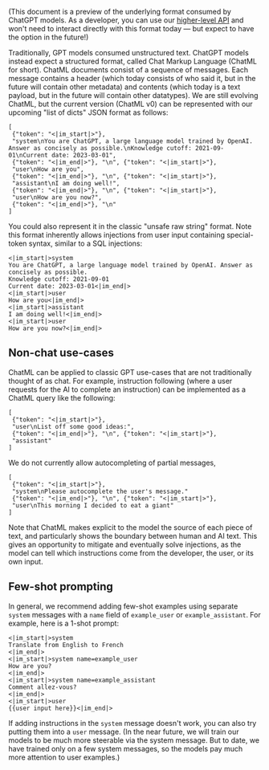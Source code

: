 (This document is a preview of the underlying format consumed by
ChatGPT models. As a developer, you can use our [higher-level
API](https://platform.openai.com/docs/guides/chat) and won't need to
interact directly with this format today — but expect to have the
option in the future!)

Traditionally, GPT models consumed unstructured text. ChatGPT models
instead expect a structured format, called Chat Markup Language
(ChatML for short).
ChatML documents consist of a sequence of messages. Each message
contains a header (which today consists of who said it, but in the
future will contain other metadata) and contents (which today is a
text payload, but in the future will contain other datatypes).
We are still evolving ChatML, but the current version (ChatML v0) can
be represented with our upcoming "list of dicts" JSON format as
follows:
```
[
 {"token": "<|im_start|>"},
 "system\nYou are ChatGPT, a large language model trained by OpenAI. Answer as concisely as possible.\nKnowledge cutoff: 2021-09-01\nCurrent date: 2023-03-01",
 {"token": "<|im_end|>"}, "\n", {"token": "<|im_start|>"},
 "user\nHow are you",
 {"token": "<|im_end|>"}, "\n", {"token": "<|im_start|>"},
 "assistant\nI am doing well!",
 {"token": "<|im_end|>"}, "\n", {"token": "<|im_start|>"},
 "user\nHow are you now?",
 {"token": "<|im_end|>"}, "\n"
]
```
You could also represent it in the classic "unsafe raw string"
format. Note this format inherently allows injections from user input
containing special-token syntax, similar to a SQL injections:
```
<|im_start|>system
You are ChatGPT, a large language model trained by OpenAI. Answer as concisely as possible.
Knowledge cutoff: 2021-09-01
Current date: 2023-03-01<|im_end|>
<|im_start|>user
How are you<|im_end|>
<|im_start|>assistant
I am doing well!<|im_end|>
<|im_start|>user
How are you now?<|im_end|>
```
## Non-chat use-cases
ChatML can be applied to classic GPT use-cases that are not
traditionally thought of as chat. For example, instruction following
(where a user requests for the AI to complete an instruction) can be
implemented as a ChatML query like the following:
```
[
 {"token": "<|im_start|>"},
 "user\nList off some good ideas:",
 {"token": "<|im_end|>"}, "\n", {"token": "<|im_start|>"},
 "assistant"
]
```
We do not currently allow autocompleting of partial messages, 
```
[
 {"token": "<|im_start|>"},
 "system\nPlease autocomplete the user's message."
 {"token": "<|im_end|>"}, "\n", {"token": "<|im_start|>"},
 "user\nThis morning I decided to eat a giant"
]
```
Note that ChatML makes explicit to the model the source of each piece
of text, and particularly shows the boundary between human and AI
text. This gives an opportunity to mitigate and eventually solve
injections, as the model can tell which instructions come from the
developer, the user, or its own input.
## Few-shot prompting
In general, we recommend adding few-shot examples using separate
`system` messages with a `name` field of `example_user` or
`example_assistant`. For example, here is a 1-shot prompt:
```
<|im_start|>system
Translate from English to French
<|im_end|>
<|im_start|>system name=example_user
How are you?
<|im_end|>
<|im_start|>system name=example_assistant
Comment allez-vous?
<|im_end|>
<|im_start|>user
{{user input here}}<|im_end|>
```
If adding instructions in the `system` message doesn't work, you can
also try putting them into a `user` message.  (In the near future, we
will train our models to be much more steerable via the system
message. But to date, we have trained only on a few system messages,
so the models pay much more attention to user examples.)
